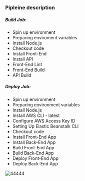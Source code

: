 

### Pipleine description

##### Build Job:

* Spin up environment
* Preparing enviroment variables
* Install Node.js
* Checkout code
* Install Front-End
* Install API
* Front-End Lint
* Front-End Build
* API Build

##### Deploy Job:

* Spin up environment
* Preparing environment variables
* Install Node.js
* Install AWS CLI - latest
* Configure AWS Access Key ID
* Setting Up Elastic Beanstalk CLI
* Checkout code
* Install Front-End App
* Install Back-End App
* Build Front-End App
* Build Back-End App
* Deploy Front-End App
* Deploy Back-End App


![44444](https://user-images.githubusercontent.com/82897751/209341673-8e19e9d0-f916-4f92-a1af-40ff2a75a55a.PNG)
